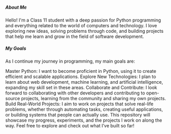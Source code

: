 ##### **About Me**
Hello! I'm a Class 11 student with a deep passion for Python programming and everything related to the world of computers and technology. I love exploring new ideas, solving problems through code, and building projects that help me learn and grow in the field of software development.

##### **My Goals**
As I continue my journey in programming, my main goals are:

Master Python: I want to become proficient in Python, using it to create efficient and scalable applications.
Explore New Technologies: I plan to learn about web development, machine learning, and artificial intelligence, expanding my skill set in these areas.
Collaborate and Contribute: I look forward to collaborating with other developers and contributing to open-source projects, learning from the community and sharing my own projects.
Build Real-World Projects: I aim to work on projects that solve real-life problems, whether through automating tasks, creating useful applications, or building systems that people can actually use.
This repository will showcase my progress, experiments, and the projects I work on along the way. Feel free to explore and check out what I’ve built so far!
